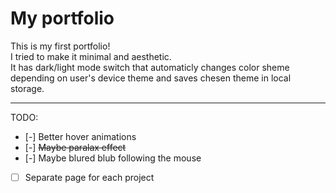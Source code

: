 # My portfolio
This is my first portfolio! <br> 
I tried to make it minimal and aesthetic. <br>
It has dark/light mode switch that automaticly changes color sheme depending on user's device theme and saves chesen theme in local storage. <br>
<hr>

TODO:
- [-] Better hover animations
- [-] ~~Maybe paralax effect~~
- [-] Maybe blured blub following the mouse
- [ ] Separate page for each project
